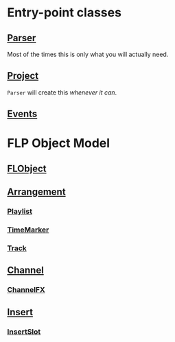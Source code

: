 # Entry-point classes

## [**Parser**](reference/parser.md)

Most of the times this is only what you will actually need.

## [**Project**](reference/project.md)

`Parser` will create this _whenever it can_.

## [Events](reference/event.md)

# FLP Object Model

## [FLObject](reference/flobject.md)

## [Arrangement](reference/arrangement/arrangement.md)

### [Playlist](reference/arrangement/playlist.md)

### [TimeMarker](reference/arrangement/timemarker.md)

### [Track](reference/arrangement/track.md)

## [Channel](reference/channel/channel.md)

### [ChannelFX](reference/channel/fx.md)

## [Insert](reference/insert/insert.md)

### [InsertSlot](reference/insert/slot.md)
